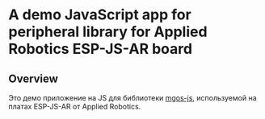 # A demo JavaScript app for peripheral library for Applied Robotics ESP-JS-AR board

## Overview

Это демо приложение на JS для библиотеки [mgos-js](https://github.com/hold3r/mgos-jsar), используемой на платах ESP-JS-AR от Applied Robotics.